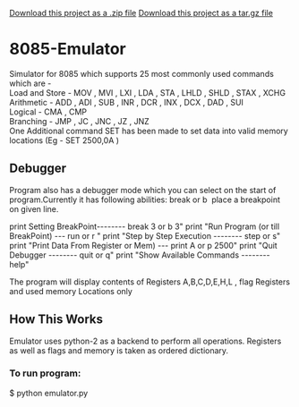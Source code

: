 <a class="zip_download_link" href="https://github.com/vishu-chaudhary/8085_Emulator/zipball/master">Download this project as a .zip file</a>
<a class="tar_download_link" href="https://github.com/vishu-chaudhary/8085_Emulator/tarball/master">Download this project as a tar.gz file</a>
# 8085-Emulator
Simulator for 8085 which supports 25 most commonly used commands which are -  
Load and Store - MOV , MVI , LXI , LDA , STA , LHLD , SHLD , STAX , XCHG  
Arithmetic - ADD , ADI , SUB , INR , DCR , INX , DCX , DAD , SUI  
Logical - CMA , CMP  
Branching - JMP , JC , JNC , JZ , JNZ  
One Additional command SET has been made to set data into valid memory locations (Eg - SET 2500,0A )  
## Debugger
Program also has a debugger mode which you can select on the start of program.Currently it has following abilities:
break or b <lineNumber>  place a breakpoint on given line.

 print Setting BreakPoint--------  break 3 or b 3"
    print "Run Program (or till BreakPoint) ---  run or r "
    print "Step by Step Execution      --------  step or s"
    print "Print Data From Register or Mem) ---  print A or p 2500"
    print "Quit Debugger               --------  quit or q"
    print "Show Available Commands     --------  help"


The program will display contents of Registers A,B,C,D,E,H,L , flag Registers and used memory Locations only

## How This Works
Emulator uses python-2 as a backend to perform all operations.
Registers as well as flags and memory is taken as ordered dictionary.
### To run program:
$ python emulator.py
